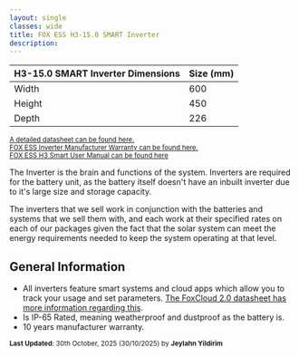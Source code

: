 ```yaml
---
layout: single
classes: wide
title: FOX ESS H3-15.0 SMART Inverter
description: 
---
```


| H3-15.0 SMART Inverter Dimensions | Size (mm) |
| --------------------------------- | --------- |
| Width                             | 600       |
| Height                            | 450       |
| Depth                             | 226       |

<sup> [A detailed datasheet can be found here.](https://www.fox-ess.com/wp-content/uploads/2024/08/EN-H3-Smart-Datasheet-V1.7-8.1.pdf)</sup>  
<sup>[FOX ESS Inverter Manufacturer Warranty can be found here.](https://www.fox-ess.com/download/upfiles/INVERTER-WARRANTY-AU-20251024.pdf)</sup>  
<sup>[FOX ESS H3 Smart User Manual can be found here](https://www.fox-ess.com/download/upfiles/EN-H3-Smart-User-Manual-latest-AU-20250627(F).pdf)</sup>

The Inverter is the brain and functions of the system. Inverters are required for the battery unit, as the battery itself doesn't have an inbuilt inverter due to it's large size and storage capacity.

The inverters that we sell work in conjunction with the batteries and systems that we sell them with, and each work at their specified rates on each of our packages given the fact that the solar system can meet the energy requirements needed to keep the system operating at that level.

## General Information

- All inverters feature smart systems and cloud apps which allow you to track your usage and set parameters. [The FoxCloud 2.0 datasheet has more information regarding this](https://ecopartnersuk.com/wp-content/uploads/2024/07/Fox-Cloud-V2.0-Quick-Guide-1.pdf).
- Is IP-65 Rated, meaning weatherproof and dustproof as the battery is.
- 10 years manufacturer warranty.

<sup>**Last Updated**: 30th October, 2025 (30/10/2025) by **Jeylahn Yildirim**</sup>
